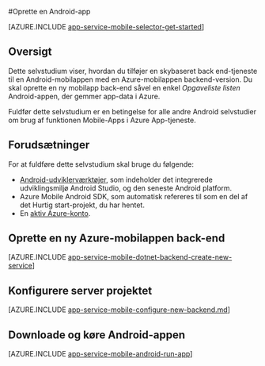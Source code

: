 <properties
    pageTitle="Oprette en Android-app på Azure App Service Mobilapps | Microsoft Azure"
    description="Følge dette selvstudium for at komme i gang med at bruge Azure-mobilappen en back-end for Android udvikling"
    services="app-service\mobile"
    documentationCenter="android"
    authors="ysxu"
    manager="erikre"
    editor=""/>

<tags
    ms.service="app-service-mobile"
    ms.workload="na"
    ms.tgt_pltfrm="mobile-android"
    ms.devlang="java"
    ms.topic="hero-article"
    ms.date="10/01/2016"
    ms.author="yuaxu"/>

#<a name="create-an-android-app"></a>Oprette en Android-app

[AZURE.INCLUDE [app-service-mobile-selector-get-started](../../includes/app-service-mobile-selector-get-started.md)]

## <a name="overview"></a>Oversigt

Dette selvstudium viser, hvordan du tilføjer en skybaseret back end-tjeneste til en Android-mobilappen med en Azure-mobilappen backend-version.  Du skal oprette en ny mobilapp back-end såvel en enkel _Opgaveliste listen_ Android-appen, der gemmer app-data i Azure.

Fuldfør dette selvstudium er en betingelse for alle andre Android selvstudier om brug af funktionen Mobile-Apps i Azure App-tjeneste.

## <a name="prerequisites"></a>Forudsætninger

For at fuldføre dette selvstudium skal bruge du følgende:

* [Android-udviklerværktøjer](https://developer.android.com/sdk/index.html), som indeholder det integrerede udviklingsmiljø Android Studio, og den seneste Android platform.
* Azure Mobile Android SDK, som automatisk refereres til som en del af det Hurtig start-projekt, du har hentet.
* En [aktiv Azure-konto](https://azure.microsoft.com/pricing/free-trial/).

## <a name="create-a-new-azure-mobile-app-backend"></a>Oprette en ny Azure-mobilappen back-end

[AZURE.INCLUDE [app-service-mobile-dotnet-backend-create-new-service](../../includes/app-service-mobile-dotnet-backend-create-new-service.md)]

## <a name="configure-the-server-project"></a>Konfigurere server projektet

[AZURE.INCLUDE [app-service-mobile-configure-new-backend.md](../../includes/app-service-mobile-configure-new-backend.md)]

## <a name="download-and-run-the-android-app"></a>Downloade og køre Android-appen

[AZURE.INCLUDE [app-service-mobile-android-run-app](../../includes/app-service-mobile-android-run-app.md)]

<!-- URLs -->
[Azure portal]: https://portal.azure.com/
[Visual Studio Community 2013]: https://go.microsoft.com/fwLink/p/?LinkID=534203
